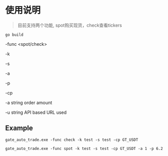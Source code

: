 # 使用说明

> 目前支持两个功能, spot购买现货，check查看tickers

`go build`


-func <spot/check> 

-k <api-key> 

-s <api-secret> 

-a <order-amount> 

-p <order-price> 

-cp <currency-pair>
 
-a string
        order amount

 -u string
        API based URL used
 
 ## Example
 `gate_auto_trade.exe -func check -k test -s test -cp GT_USDT`
 
`gate_auto_trade.exe -func spot -k test -s test -cp GT_USDT -a 1 -p 6.2`
